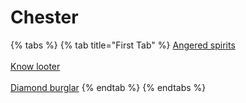 # Chester

{% tabs %}
{% tab title="First Tab" %}
[Angered spirits](https://app.gitbook.com/o/TL140OepdOendj43hsx7/s/9gbI9sCWPzkE6oRBlSI4/~/changes/12/clues/hallowen-clues-2025/agered-spirits)\
\
[Know looter](https://app.gitbook.com/o/TL140OepdOendj43hsx7/s/9gbI9sCWPzkE6oRBlSI4/~/changes/12/clues/hallowen-clues-2025/know-looter)\
\
[Diamond burglar](https://app.gitbook.com/o/TL140OepdOendj43hsx7/s/9gbI9sCWPzkE6oRBlSI4/~/changes/11/clues/hallowen-clues-2025/diamond-buglar)
{% endtab %}
{% endtabs %}
